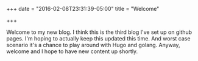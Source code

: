 +++
date = "2016-02-08T23:31:39-05:00"
title = "Welcome"

+++

Welcome to my new blog. I think this is the third blog I've set up on github pages. I'm hoping to actually keep this updated this time. And worst case scenario it's a chance to play around with Hugo and golang. Anyway, welcome and I hope to have new content up shortly.